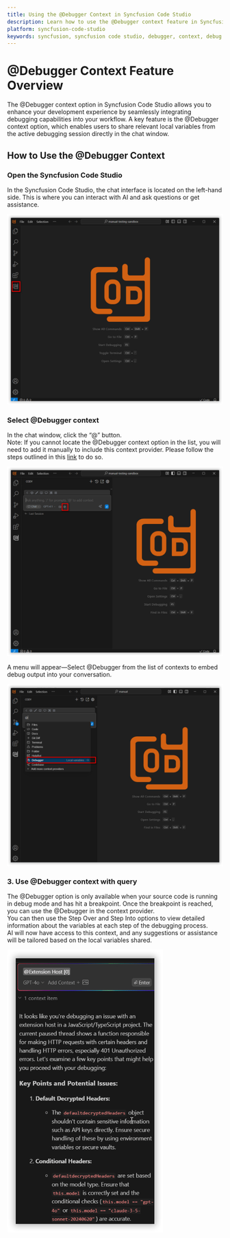 ```yaml
---
title: Using the @Debugger Context in Syncfusion Code Studio
description: Learn how to use the @Debugger context feature in Syncfusion Code Studio to enhance your debugging workflow with AI-powered assistance.
platform: syncfusion-code-studio
keywords: syncfusion, syncfusion code studio, debugger, context, debug mode, local variables, developer-tools, productivity
---
```

 
# @Debugger Context Feature Overview
 
The @Debugger context option in Syncfusion Code Studio allows you to enhance your development experience by seamlessly integrating debugging capabilities into your workflow. A key feature is the @Debugger context option, which enables users to share relevant local variables from the active debugging session directly in the chat window.
 
## How to Use the @Debugger Context
 
### Open the Syncfusion Code Studio
 
In the Syncfusion Code Studio, the chat interface is located on the left-hand side. This is where you can interact with AI and ask questions or get assistance.

<img src="../../feature-images/open_chat.png" alt="openchat" />
 
### Select @Debugger context
 
In the chat window, click the “@” button.  
Note: If you cannot locate the @Debugger context option in the list, you will need to add it manually to include this context provider. Please follow the steps outlined in this [link](/syncfusion-cody/features/context-providers/add-more-contextproviders/How-to-configure-more-contextproviders.md) to do so.

<img src="../../feature-images/clickcontext.png" alt="clickcontext" />
 
A menu will appear—Select @Debugger from the list of contexts to embed debug output into your conversation.

<img src="../../feature-images/debugger_contextopen.png" alt="opencontext" />
 
### 3. Use @Debugger context with query
 
The @Debugger option is only available when your source code is running in debug mode and has hit a breakpoint. Once the breakpoint is reached, you can use the @Debugger in the context provider.  
You can then use the Step Over and Step Into options to view detailed information about the variables at each step of the debugging process.  
AI will now have access to this context, and any suggestions or assistance will be tailored based on the local variables shared.

<img src="../../feature-images/debugger_output.png" alt="output" />